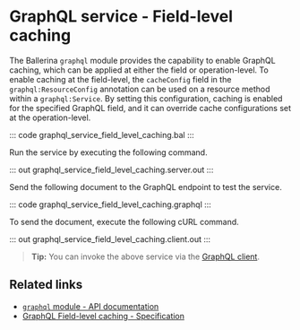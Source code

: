 # GraphQL service - Field-level caching

The Ballerina `graphql` module provides the capability to enable GraphQL caching, which can be applied at either the field or operation-level. To enable caching at the field-level, the `cacheConfig` field in the `graphql:ResourceConfig` annotation can be used on a resource method within a `graphql:Service`. By setting this configuration, caching is enabled for the specified GraphQL field, and it can override cache configurations set at the operation-level.

::: code graphql_service_field_level_caching.bal :::

Run the service by executing the following command.

::: out graphql_service_field_level_caching.server.out :::

Send the following document to the GraphQL endpoint to test the service.

::: code graphql_service_field_level_caching.graphql :::

To send the document, execute the following cURL command.

::: out graphql_service_field_level_caching.client.out :::

>**Tip:** You can invoke the above service via the [GraphQL client](/learn/by-example/graphql-client-query-endpoint/).

## Related links
- [`graphql` module - API documentation](https://lib.ballerina.io/ballerina/graphql/latest)
- [GraphQL Field-level caching - Specification](/spec/graphql/#10712-field-level-caching)
